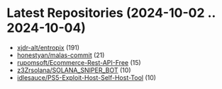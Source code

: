 # Latest Repositories (2024-10-02 .. 2024-10-04)

- [xjdr-alt/entropix](https://github.com/xjdr-alt/entropix) (191)
- [honestyan/malas-commit](https://github.com/honestyan/malas-commit) (21)
- [rupomsoft/Ecommerce-Rest-API-Free](https://github.com/rupomsoft/Ecommerce-Rest-API-Free) (15)
- [z3Zrsolana/SOLANA_SNIPER_BOT](https://github.com/z3Zrsolana/SOLANA_SNIPER_BOT) (10)
- [idlesauce/PS5-Exploit-Host-Self-Host-Tool](https://github.com/idlesauce/PS5-Exploit-Host-Self-Host-Tool) (10)
